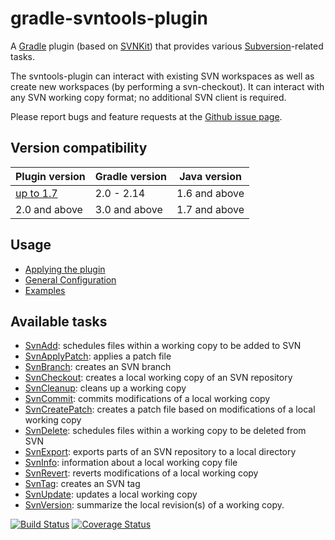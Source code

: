 # gradle-svntools-plugin

A [Gradle](https://www.gradle.org) plugin (based on [SVNKit](http://svnkit.com/)) that provides various [Subversion](http://svnbook.red-bean.com/)-related tasks.

The svntools-plugin can interact with existing SVN workspaces as well as create new workspaces (by performing a svn-checkout). It can interact with any SVN working copy format; no additional SVN client is required.

Please report bugs and feature requests at the [Github issue page](https://github.com/martoe/gradle-svntools-plugin/issues).

## Version compatibility

Plugin version | Gradle version | Java version 
-------------- | -------------- | -------------
[up to 1.7](../gradle2/README.md) | 2.0 - 2.14     | 1.6 and above
2.0 and above  | 3.0 and above  | 1.7 and above

## Usage

* [Applying the plugin](docs/ApplyPlugin.md)
* [General Configuration](docs/GeneralConfig.md)
* [Examples](examples/)

## Available tasks

* [SvnAdd](docs/SvnAdd.md): schedules files within a working copy to be added to SVN
* [SvnApplyPatch](docs/SvnApplyPatch.md): applies a patch file
* [SvnBranch](docs/SvnBranch.md): creates an SVN branch
* [SvnCheckout](docs/SvnCheckout.md): creates a local working copy of an SVN repository
* [SvnCleanup](docs/SvnCleanup.md): cleans up a working copy
* [SvnCommit](docs/SvnCommit.md): commits modifications of a local working copy
* [SvnCreatePatch](docs/SvnCreatePatch.md): creates a patch file based on modifications of a local working copy
* [SvnDelete](docs/SvnDelete.md): schedules files within a working copy to be deleted from SVN
* [SvnExport](docs/SvnExport.md): exports parts of an SVN repository to a local directory
* [SvnInfo](docs/SvnInfo.md): information about a local working copy file
* [SvnRevert](docs/SvnRevert.md): reverts modifications of a local working copy
* [SvnTag](docs/SvnTag.md): creates an SVN tag
* [SvnUpdate](docs/SvnUpdate.md): updates a local working copy
* [SvnVersion](docs/SvnVersion.md): summarize the local revision(s) of a working copy.

[![Build Status](https://api.travis-ci.org/martoe/gradle-svntools-plugin.svg?branch=develop)](https://travis-ci.org/martoe/gradle-svntools-plugin)
[![Coverage Status](https://coveralls.io/repos/github/martoe/gradle-svntools-plugin/badge.svg?branch=develop)](https://coveralls.io/github/martoe/gradle-svntools-plugin?branch=develop)
